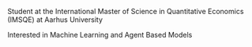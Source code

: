 Student at the International Master of Science in Quantitative Economics (IMSQE) at Aarhus University

Interested in Machine Learning and Agent Based Models

